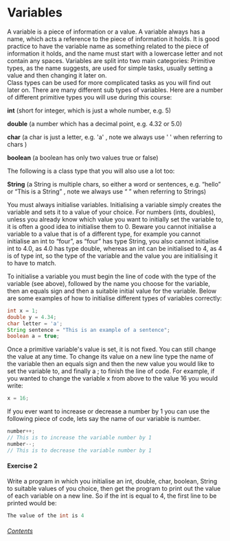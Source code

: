 Variables
=============
A variable is a piece of information or a value.  A variable always has a name, which acts a reference to the piece of information it holds.  It is good practice to have the variable name as something related to the piece of information it holds, and the name must start with a lowercase letter and not contain any spaces.  Variables are split into two main categories: 
Primitive types, as the name suggests, are used for simple tasks, usually setting a value and then changing it later on.  
Class types can be used for more complicated tasks as you will find out later on.  There are many different sub types of variables.  Here are a number of different primitive types you will use during this course:

**int** (short for integer, which is just a whole number, e.g. 5)

**double** (a number which has a decimal point, e.g. 4.32 or 5.0)

**char** (a char is just a letter, e.g. 'a' , note we always use ' ' when referring to chars )

**boolean** (a boolean has only two values true or false)

The following is a class type that you will also use a lot too:

**String** (a String is multiple chars, so either a word or sentences, e.g. “hello” or “This is a String” , note we always use “ ” when referring to Strings)

You must always initialise variables.  Initialising a variable simply creates the variable and sets it to a value of your choice.  For numbers (ints, doubles), unless you already know which value you want to initially set the variable to, it is often a good idea to initialise them to 0.  Beware you cannot initialise a variable to a value that is of a different type, for example you cannot initialise an int to “four”, as “four” has type String, you also cannot initialise int to 4.0, as 4.0 has type double, whereas an int can be initialised to 4, as 4 is of type int, so the type of the variable and the value you are initialising it to have to match.

To initialise a variable you must begin the line of code with the type of the variable (see above), followed by the name you choose for the variable, then an equals sign and then a suitable initial value for the variable.  Below are some examples of how to initialise different types of variables correctly:

```java
int x = 1;
double y = 4.34;
char letter = 'a';
String sentence = "This is an example of a sentence";
boolean a = true;
```
		
Once a primitive variable's value is set, it is not fixed.  You can still change the value at any time.  To change its value on a new line type the name of the variable then an equals sign and then the new value you would like to set the variable to, and finally a ; to finish the line of code.  For example, if you wanted to change the variable x from above to the value 16 you would write:
		
```java
x = 16;
```
		
If you ever want to increase or decrease a number by 1 you can use the following piece of code, lets say the name of our variable is number.
		
```java
number++;
// This is to increase the variable number by 1
number--;
// This is to decrease the variable number by 1
```
		
#### Exercise 2 
Write a program in which you initialise an int, double, char, boolean, String to suitable values of you choice, then get the program to print out the value of each variable on a new line.  So if the int is equal to 4, the first line to be printed would be:

```java
The value of the int is 4
```

###### [Contents](https://github.com/BillsJ/cadmus/blob/master/Chapter-1/Part%20I.md#contents)

